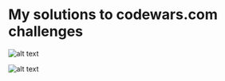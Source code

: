 # My solutions to codewars.com challenges
![alt text](https://www.codewars.com/users/ayubov/badges/large)

![alt text](https://dev.codewars.com/images/logo-220ae435.png)
